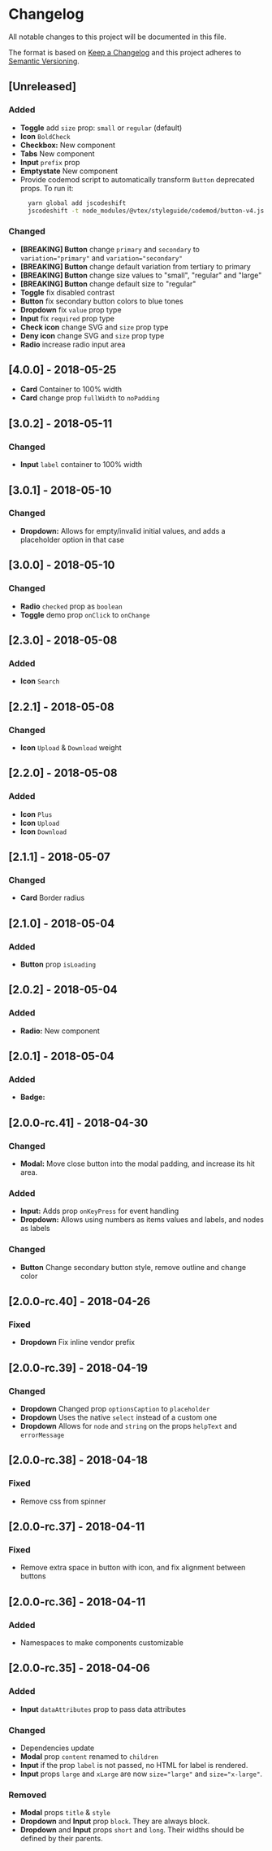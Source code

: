 # Changelog

All notable changes to this project will be documented in this file.

The format is based on [Keep a Changelog](http://keepachangelog.com/en/1.0.0/)
and this project adheres to [Semantic Versioning](http://semver.org/spec/v2.0.0.html).

## [Unreleased]

### Added

* **Toggle** add `size` prop: `small` or `regular` (default)
* **Icon** `BoldCheck`
* **Checkbox:** New component
* **Tabs** New component
* **Input** `prefix` prop
* **Emptystate** New component
* Provide codemod script to automatically transform `Button` deprecated props. To run it:
  ```sh
    yarn global add jscodeshift
    jscodeshift -t node_modules/@vtex/styleguide/codemod/button-v4.js <path>
  ```

### Changed

* **[BREAKING] Button** change `primary` and `secondary` to `variation="primary"` and `variation="secondary"`
* **[BREAKING] Button** change default variation from tertiary to primary
* **[BREAKING] Button** change size values to "small", "regular" and "large"
* **[BREAKING] Button** change default size to "regular"
* **Toggle** fix disabled contrast
* **Button** fix secondary button colors to blue tones
* **Dropdown** fix `value` prop type
* **Input** fix `required` prop type
* **Check icon** change SVG and `size` prop type
* **Deny icon** change SVG and `size` prop type
* **Radio** increase radio input area

## [4.0.0] - 2018-05-25

* **Card** Container to 100% width
* **Card** change prop `fullWidth` to `noPadding`

## [3.0.2] - 2018-05-11

### Changed

* **Input** `label` container to 100% width

## [3.0.1] - 2018-05-10

### Changed

* **Dropdown:** Allows for empty/invalid initial values, and adds a placeholder option in that case

## [3.0.0] - 2018-05-10

### Changed

* **Radio** `checked` prop as `boolean`
* **Toggle** demo prop `onClick` to `onChange`

## [2.3.0] - 2018-05-08

### Added

* **Icon** `Search`

## [2.2.1] - 2018-05-08

### Changed

* **Icon** `Upload` & `Download` weight

## [2.2.0] - 2018-05-08

### Added

* **Icon** `Plus`
* **Icon** `Upload`
* **Icon** `Download`

## [2.1.1] - 2018-05-07

### Changed

* **Card** Border radius

## [2.1.0] - 2018-05-04

### Added

* **Button** prop `isLoading`

## [2.0.2] - 2018-05-04

### Added

* **Radio:** New component

## [2.0.1] - 2018-05-04

### Added

* **Badge:**

## [2.0.0-rc.41] - 2018-04-30

### Changed

* **Modal:** Move close button into the modal padding, and increase its hit area.

### Added

* **Input:** Adds prop `onKeyPress` for event handling
* **Dropdown:** Allows using numbers as items values and labels, and nodes as labels

### Changed

* **Button** Change secondary button style, remove outline and change color

## [2.0.0-rc.40] - 2018-04-26

### Fixed

* **Dropdown** Fix inline vendor prefix

## [2.0.0-rc.39] - 2018-04-19

### Changed

* **Dropdown** Changed prop `optionsCaption` to `placeholder`
* **Dropdown** Uses the native `select` instead of a custom one
* **Dropdown** Allows for `node` and `string` on the props `helpText` and `errorMessage`

## [2.0.0-rc.38] - 2018-04-18

### Fixed

* Remove css from spinner

## [2.0.0-rc.37] - 2018-04-11

### Fixed

* Remove extra space in button with icon, and fix alignment between buttons

## [2.0.0-rc.36] - 2018-04-11

### Added

* Namespaces to make components customizable

## [2.0.0-rc.35] - 2018-04-06

### Added

* **Input** `dataAttributes` prop to pass data attributes

### Changed

* Dependencies update
* **Modal** prop `content` renamed to `children`
* **Input** if the prop `label` is not passed, no HTML for label is rendered.
* **Input** props `large` and `xLarge` are now `size="large"` and `size="x-large"`.

### Removed

* **Modal** props `title` & `style`
* **Dropdown** and **Input** prop `block`. They are always block.
* **Dropdown** and **Input** props `short` and `long`. Their widths should be defined by their parents.
